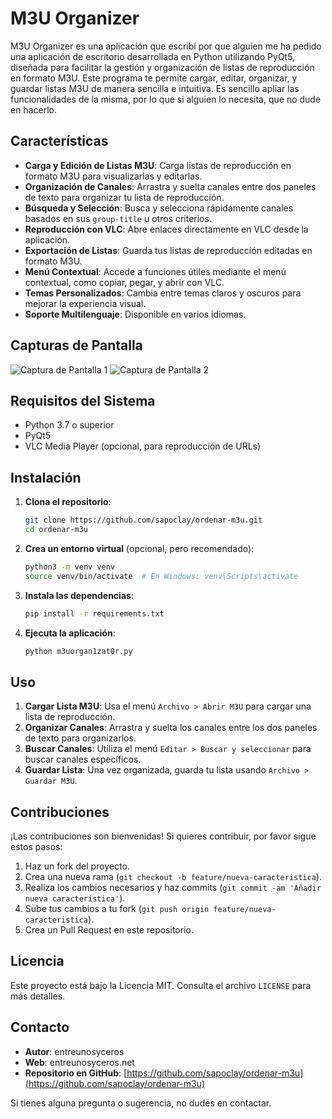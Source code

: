 # M3U Organizer

M3U Organizer es una aplicación que escribí por que alguien me ha pedido una aplicación de escritorio desarrollada en Python utilizando PyQt5, diseñada para facilitar la gestión y organización de listas de reproducción en formato M3U. Este programa te permite cargar, editar, organizar, y guardar listas M3U de manera sencilla e intuitiva. Es sencillo apliar las funcionalidades de la misma, por lo que si alguien lo necesita, que no dude en hacerlo.

## Características

- **Carga y Edición de Listas M3U**: Carga listas de reproducción en formato M3U para visualizarlas y editarlas.
- **Organización de Canales**: Arrastra y suelta canales entre dos paneles de texto para organizar tu lista de reproducción.
- **Búsqueda y Selección**: Busca y selecciona rápidamente canales basados en sus `group-title` u otros criterios.
- **Reproducción con VLC**: Abre enlaces directamente en VLC desde la aplicación.
- **Exportación de Listas**: Guarda tus listas de reproducción editadas en formato M3U.
- **Menú Contextual**: Accede a funciones útiles mediante el menú contextual, como copiar, pegar, y abrir con VLC.
- **Temas Personalizados**: Cambia entre temas claros y oscuros para mejorar la experiencia visual.
- **Soporte Multilenguaje**: Disponible en varios idiomas.

## Capturas de Pantalla

![Captura de Pantalla 1](resources/screenshot1.png)
![Captura de Pantalla 2](resources/screenshot2.png)

## Requisitos del Sistema

- Python 3.7 o superior
- PyQt5
- VLC Media Player (opcional, para reproducción de URLs)

## Instalación

1. **Clona el repositorio**:
    ```bash
    git clone https://github.com/sapoclay/ordenar-m3u.git
    cd ordenar-m3u
    ```

2. **Crea un entorno virtual** (opcional, pero recomendado):
    ```bash
    python3 -m venv venv
    source venv/bin/activate  # En Windows: venv\Scripts\activate
    ```

3. **Instala las dependencias**:
    ```bash
    pip install -r requirements.txt
    ```

4. **Ejecuta la aplicación**:
    ```bash
    python m3uorgan1zat0r.py
    ```

## Uso

1. **Cargar Lista M3U**: Usa el menú `Archivo > Abrir M3U` para cargar una lista de reproducción.
2. **Organizar Canales**: Arrastra y suelta los canales entre los dos paneles de texto para organizarlos.
3. **Buscar Canales**: Utiliza el menú `Editar > Buscar y seleccionar` para buscar canales específicos.
4. **Guardar Lista**: Una vez organizada, guarda tu lista usando `Archivo > Guardar M3U`.

## Contribuciones

¡Las contribuciones son bienvenidas! Si quieres contribuir, por favor sigue estos pasos:

1. Haz un fork del proyecto.
2. Crea una nueva rama (`git checkout -b feature/nueva-caracteristica`).
3. Realiza los cambios necesarios y haz commits (`git commit -am 'Añadir nueva característica'`).
4. Sube tus cambios a tu fork (`git push origin feature/nueva-caracteristica`).
5. Crea un Pull Request en este repositorio.

## Licencia

Este proyecto está bajo la Licencia MIT. Consulta el archivo `LICENSE` para más detalles.

## Contacto

- **Autor**: entreunosyceros
- **Web**: entreunosyceros.net
- **Repositorio en GitHub**: [https://github.com/sapoclay/ordenar-m3u](https://github.com/sapoclay/ordenar-m3u)

Si tienes alguna pregunta o sugerencia, no dudes en contactar.